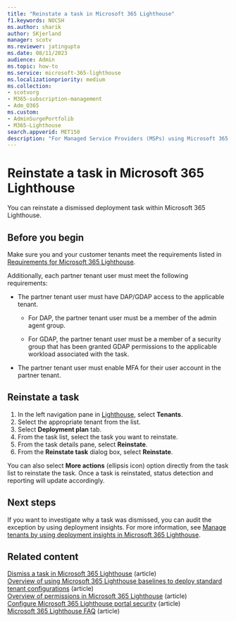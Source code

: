 ```yaml
---
title: "Reinstate a task in Microsoft 365 Lighthouse"
f1.keywords: NOCSH
ms.author: sharik
author: SKjerland
manager: scotv
ms.reviewer: jatingupta
ms.date: 08/11/2023
audience: Admin
ms.topic: how-to
ms.service: microsoft-365-lighthouse
ms.localizationpriority: medium
ms.collection:
- scotvorg
- M365-subscription-management
- Adm_O365
ms.custom:
- AdminSurgePortfolib
- M365-Lighthouse                         
search.appverid: MET150
description: "For Managed Service Providers (MSPs) using Microsoft 365 Lighthouse, learn how to reinstate a deployment task in Lighthouse."
---
```


# Reinstate a task in Microsoft 365 Lighthouse

You can reinstate a dismissed deployment task within Microsoft 365 Lighthouse.

## Before you begin

Make sure you and your customer tenants meet the requirements listed in [Requirements for Microsoft 365 Lighthouse](m365-lighthouse-requirements.md).

Additionally, each partner tenant user must meet the following requirements:

- The partner tenant user must have DAP/GDAP access to the applicable tenant.

  - For DAP, the partner tenant user must be a member of the admin agent group.

  - For GDAP, the partner tenant user must be a member of a security group that has been granted GDAP permissions to the applicable workload associated with the task.

- The partner tenant user must enable MFA for their user account in the partner tenant.

## Reinstate a task

1. In the left navigation pane in <a href="https://go.microsoft.com/fwlink/p/?linkid=2168110" target="_blank">Lighthouse</a>, select **Tenants**.
2. Select the appropriate tenant from the list.
3. Select **Deployment plan** tab.
4. From the task list, select the task you want to reinstate.
5. From the task details pane, select **Reinstate**.
6. From the **Reinstate task** dialog box, select **Reinstate**.

You can also select **More actions** (ellipsis icon) option directly from the task list to reinstate the task. Once a task is reinstated, status detection and reporting will update accordingly.

## Next steps

If you want to investigate why a task was dismissed, you can audit the exception by using deployment insights. For more information, see [Manage tenants by using deployment insights in Microsoft 365 Lighthouse](m365-lighthouse-manage-tenants-using-deployment-insights.md).

## Related content

[Dismiss a task in Microsoft 365 Lighthouse](m365-lighthouse-dismiss-task.md) (article)\
[Overview of using Microsoft 365 Lighthouse baselines to deploy standard tenant configurations](m365-lighthouse-deploy-standard-tenant-configurations-overview.md) (article)\
[Overview of permissions in Microsoft 365 Lighthouse](m365-lighthouse-overview-of-permissions.md) (article)\
[Configure Microsoft 365 Lighthouse portal security](m365-lighthouse-configure-portal-security.md) (article)\
[Microsoft 365 Lighthouse FAQ](m365-lighthouse-faq.yml) (article)
